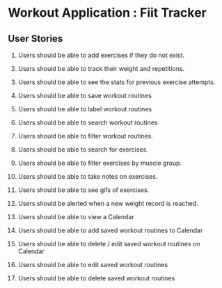 # Workout Application : Fiit Tracker

## User Stories

1. Users should be able to add exercises if they do not exist.

2. Users should be able to track their weight and repetitions.

3. Users should be able to see the stats for previous exercise attempts.

4. Users should be able to save workout routines

5. Users should be able to label workout routines

6. Users should be able to search workout routines

7. Users should be able to filter workout routines.

8. Users should be able to search for exercises.

9. Users should be able to filter exercises by muscle group.

10. Users should be able to take notes on exercises.

11. Users should be able to see gifs of exercises.

12. Users should be alerted when a new weight record is reached.

13. Users should be able to view a Calendar

14. Users should be able to add saved workout routines to Calendar

15. Users should be able to delete / edit saved workout routines on Calendar

16. Users should be able to edit saved workout routines

17. Users should be able to delete saved workout routines